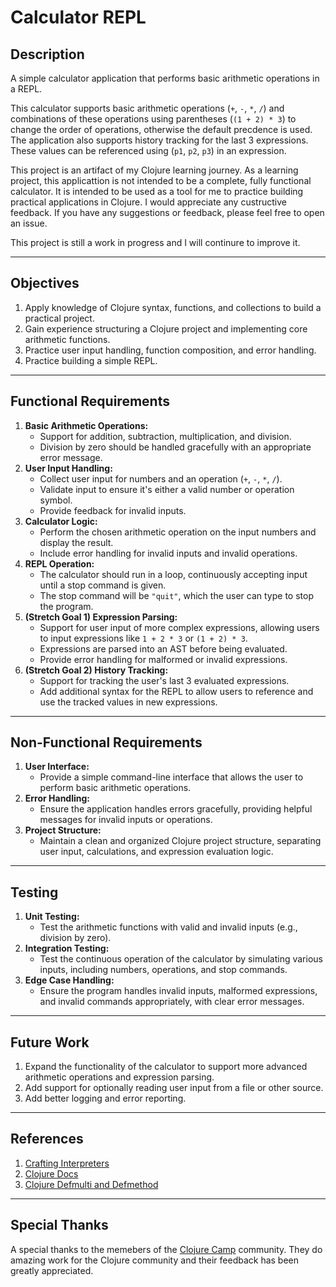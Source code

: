 # Calculator REPL

## Description

A simple calculator application that performs basic arithmetic operations in a REPL.

This calculator supports basic arithmetic operations (`+`, `-`, `*`, `/`) and combinations of these operations
using parentheses (`(1 + 2) * 3`) to change the order of operations, otherwise the default precdence is used. 
The application also supports history tracking for the last 3 expressions. These values can be referenced
using (`p1`, `p2`, `p3`) in an expression.

This project is an artifact of my Clojure learning journey. As a learning project, 
this applicattion is not intended to be a complete, fully functional calculator.
It is intended to be used as a tool for me to practice building practical applications in Clojure.
I would appreciate any custructive feedback. If you have any suggestions or feedback, please feel free to open an issue.

This project is still a work in progress and I will continure to improve it.

---

## Objectives

1. Apply knowledge of Clojure syntax, functions, and collections to build a practical project.
2. Gain experience structuring a Clojure project and implementing core arithmetic functions.
3. Practice user input handling, function composition, and error handling.
4. Practice building a simple REPL.

---

## Functional Requirements

1. **Basic Arithmetic Operations:**
	- Support for addition, subtraction, multiplication, and division.
	- Division by zero should be handled gracefully with an appropriate error message.
2. **User Input Handling:**
	- Collect user input for numbers and an operation (`+`, `-`, `*`, `/`).
	- Validate input to ensure it's either a valid number or operation symbol.
	- Provide feedback for invalid inputs.
3. **Calculator Logic:**
	- Perform the chosen arithmetic operation on the input numbers and display the result.
	- Include error handling for invalid inputs and invalid operations.
4. **REPL Operation:**
	- The calculator should run in a loop, continuously accepting input until a stop command is given.
	- The stop command will be `"quit"`, which the user can type to stop the program.
5. **(Stretch Goal 1) Expression Parsing:**
	- Support for user input of more complex expressions, allowing users to input expressions like `1 + 2 * 3` or `(1 + 2) * 3`.
	- Expressions are parsed into an AST before being evaluated.
	- Provide error handling for malformed or invalid expressions.
6. **(Stretch Goal 2) History Tracking:**
	- Support for tracking the user's last 3 evaluated expressions.
	- Add additional syntax for the REPL to allow users to reference and use the tracked values in new expressions.

---

## Non-Functional Requirements

1. **User Interface:** 
   - Provide a simple command-line interface that allows the user to perform basic arithmetic operations.
2. **Error Handling:** 
   - Ensure the application handles errors gracefully, providing helpful messages for invalid inputs or operations.
3. **Project Structure:** 
   - Maintain a clean and organized Clojure project structure, separating user input, calculations, and expression evaluation logic.

---

## Testing
	
1. **Unit Testing:**
   - Test the arithmetic functions with valid and invalid inputs (e.g., division by zero).
2. **Integration Testing:**
   - Test the continuous operation of the calculator by simulating various inputs, including numbers, operations, and stop commands.
3. **Edge Case Handling:**
   - Ensure the program handles invalid inputs, malformed expressions, and invalid commands appropriately, with clear error messages.

---

## Future Work

1. Expand the functionality of the calculator to support more advanced arithmetic operations and expression parsing.
2. Add support for optionally reading user input from a file or other source.
3. Add better logging and error reporting.

---

## References

1. [Crafting Interpreters](https://craftinginterpreters.com/contents.html)
2. [Clojure Docs](https://clojuredocs.org/)
3. [Clojure Defmulti and Defmethod](https://128bit.io/posts/clojure-defmulti-and-defmethod/)


---

## Special Thanks

A special thanks to the memebers of the [Clojure Camp](https://clojure.camp/) community.
They do amazing work for the Clojure community and their feedback has been greatly appreciated.
